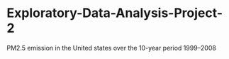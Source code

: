 # Exploratory-Data-Analysis-Project-2
PM2.5 emission in the United states over the 10-year period 1999–2008
